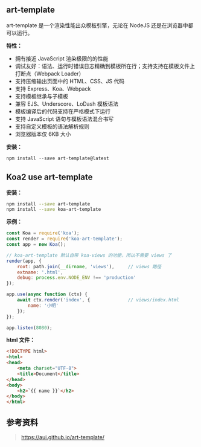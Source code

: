 
## art-template
art-template 是一个渲染性能出众模板引擎，无论在 NodeJS 还是在浏览器中都可以运行。

**特性：**
- 拥有接近 JavaScript 渲染极限的的性能
- 调试友好：语法、运行时错误日志精确到模板所在行；支持支持在模板文件上打断点（Webpack Loader）
- 支持压缩输出页面中的 HTML、CSS、JS 代码
- 支持 Express、Koa、Webpack
- 支持模板继承与子模板
- 兼容 EJS、Underscore、LoDash 模板语法
- 模板编译后的代码支持在严格模式下运行
- 支持 JavaScript 语句与模板语法混合书写
- 支持自定义模板的语法解析规则
- 浏览器版本仅 6KB 大小


**安装：**

```js
npm install --save art-template@latest
```

## Koa2 use art-template

 **安装：**

 ```bash
npm install --save art-template
npm install --save koa-art-template
 ```

 **示例：**

```js
const Koa = require('koa');
const render = require('koa-art-template');
const app = new Koa();

// koa-art-template 默认自带 koa-views 的功能，所以不需要 views 了
render(app, {
    root: path.join(__dirname, 'views'),     // views 路径
    extname: '.html',
    debug: process.env.NODE_ENV !== 'production'
});

app.use(async function (ctx) {
    await ctx.render('index', {              // views/index.html
        name: '小明'
    });
});

app.listen(8080);
```

**html 文件：**

```html
<!DOCTYPE html>
<html>
<head>
    <meta charset="UTF-8">
    <title>Document</title>
</head>
<body>
    <h2>`{{ name }}`</h2>
</body>
</html>
 ```

## 参考资料
> https://aui.github.io/art-template/